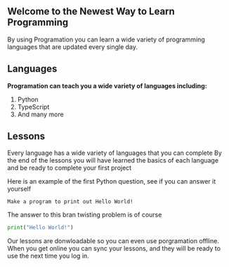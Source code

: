 ## Welcome to the Newest Way to Learn Programming

By using Programation you can learn a wide variety of programming languages that are updated every single day.

## Languages
**Programation can teach you a wide variety of languages including:**
1. Python
2. TypeScript
3. And many more


## Lessons
Every language has a wide variety of languages that you can complete
By the end of the lessons you will have learned the basics of each language and be ready to complete your first project

Here is an example of the first Python question, see if you can answer it yourself  
```
Make a program to print out Hello World!
```  

The answer to this bran twisting problem is of course

```py
print("Hello World!")
```

Our lessons are donwloadable so you can even use porgramation offline. When you get online you can sync your lessons, and they will be ready to use the next time you log in.
